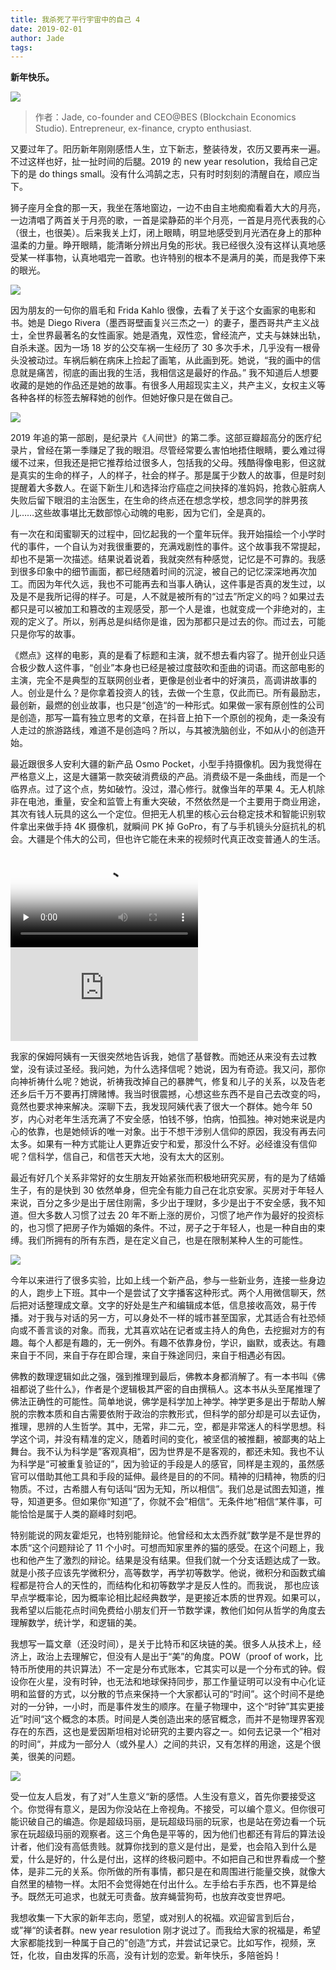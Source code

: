 ```yaml
---
title: 我杀死了平行宇宙中的自己 4
date: 2019-02-01
author: Jade
tags: 
---
```


**新年快乐。**

<!--more-->

![](https://cosmosrepair-1257028016.cos.ap-beijing.myqcloud.com/2019-06-26-640%20-56-.jpeg)

> 作者：Jade, co-founder and CEO@BES (Blockchain Economics Studio). Entrepreneur, ex-finance, crypto enthusiast.

又要过年了。阳历新年刚刚感悟人生，立下新志，整装待发，农历又要再来一遍。不过这样也好，扯一扯时间的后腿。2019 的 new year resolution，我给自己定下的是 do things small。没有什么鸿鹄之志，只有时时刻刻的清醒自在，顺应当下。

狮子座月全食的那一天，我坐在落地窗边，一边不由自主地痴痴看着大大的月亮，一边清唱了两首关于月亮的歌，一首是梁静茹的半个月亮，一首是月亮代表我的心（很土，也很美）。后来我关上灯，闭上眼睛，明显地感受到月光洒在身上的那种温柔的力量。睁开眼睛，能清晰分辨出月兔的形状。我已经很久没有这样认真地感受某一样事物，认真地唱完一首歌。也许特别的根本不是满月的美，而是我停下来的眼光。

![](https://cosmosrepair-1257028016.cos.ap-beijing.myqcloud.com/2019-06-26-640%20-57-.jpeg)

因为朋友的一句你的眉毛和 Frida Kahlo 很像，去看了关于这个女画家的电影和书。她是 Diego Rivera（墨西哥壁画复兴三杰之一）的妻子，墨西哥共产主义战士，全世界最著名的女性画家。她是酒鬼，双性恋，曾经流产，丈夫与妹妹出轨，自杀未遂。因为一场 18 岁的公交车祸一生经历了 30 多次手术，几乎没有一根骨头没被动过。车祸后躺在病床上捡起了画笔，从此画到死。她说，“我的画中的信息就是痛苦，彻底的画出我的生活，我相信这是最好的作品。” 我不知道后人想要收藏的是她的作品还是她的故事。有很多人用超现实主义，共产主义，女权主义等各种各样的标签去解释她的创作。但她好像只是在做自己。

![](https://cosmosrepair-1257028016.cos.ap-beijing.myqcloud.com/2019-06-26-640%20-58-.jpeg)

2019 年追的第一部剧，是纪录片《人间世》的第二季。这部豆瓣超高分的医疗纪录片，曾经在第一季赚足了我的眼泪。尽管经常要么害怕地捂住眼睛，要么难过得缓不过来，但我还是把它推荐给过很多人，包括我的父母。残酷得像电影，但这就是真实的生命的样子，人的样子，社会的样子。那是属于少数人的故事，但是时刻提醒着大多数人。在诞下新生儿和选择治疗癌症之间抉择的准妈妈，抢救心脏病人失败后留下眼泪的主治医生，在生命的终点还在想念学校，想念同学的胖男孩儿……这些故事堪比无数部惊心动魄的电影，因为它们，全是真的。


有一次在和闺蜜聊天的过程中，回忆起我的一个童年玩伴。我开始描绘一个小学时代的事件，一个自认为对我很重要的，充满戏剧性的事件。这个故事我不常提起，却也不是第一次描述。结果说着说着，我就突然有种感觉，记忆是不可靠的。我感到很多印象中的细节画面，都已经随着时间的沉淀，被自己的记忆深深地再次加工。而因为年代久远，我也不可能再去和当事人确认，这件事是否真的发生过，以及是不是我所记得的样子。可是，人不就是被所有的“过去”所定义的吗？如果过去都只是可以被加工和篡改的主观感受，那一个人是谁，也就变成一个非绝对的，主观的定义了。所以，别再总是纠结你是谁，因为那都只是过去的你。而过去，可能只是你写的故事。

《燃点》这样的电影，真的是看了标题和主演，就不想去看内容了。抛开创业只适合极少数人这件事，“创业”本身也已经是被过度鼓吹和歪曲的词语。而这部电影的主演，完全不是典型的互联网创业者，更像是创业者中的好演员，高调讲故事的人。创业是什么？是你拿着投资人的钱，去做一个生意，仅此而已。所有最励志，最创新，最燃的创业故事，也只是“创造“的一种形式。如果做一家有原创性的公司是创造，那写一篇有独立思考的文章，在抖音上拍下一个原创的视角，走一条没有人走过的旅游路线，难道不是创造吗？所以，与其被洗脑创业，不如从小的创造开始。

最近跟很多人安利大疆的新产品 Osmo Pocket，小型手持摄像机。因为我觉得在严格意义上，这是大疆第一款突破消费级的产品。消费级不是一条曲线，而是一个临界点。过了这个点，势如破竹。没过，潜心修行。就像当年的苹果 4。无人机除非在电池，重量，安全和监管上有重大突破，不然依然是一个主要用于商业用途，其次有钱人玩具的这么一个定位。但把无人机里的核心云台稳定技术和智能识别软件拿出来做手持 4K 摄像机，就瞬间 PK 掉 GoPro，有了与手机镜头分庭抗礼的机会。大疆是个伟大的公司，但也许它能在未来的视频时代真正改变普通人的生活。

<video id="video" controls="" preload="none" poster="http://img.blog.fandong.me/2017-08-26-Markdown-Advance-Video.jpg">
      <source id="mp4" src="http://img.blog.fandong.me/2017-08-26-Markdown-Advance-Video.mp4" type="video/mp4">
      </video>

<iframe frameborder="0" src="https://v.qq.com/txp/iframe/player.html?vid=w083440pufs" allowFullScreen="true"></iframe>

我家的保姆阿姨有一天很突然地告诉我，她信了基督教。而她还从来没有去过教堂，没有读过圣经。我问她，为什么选择信呢？她说，因为有奇迹。我又问，那你向神祈祷什么呢？她说，祈祷我改掉自己的暴脾气，修复和儿子的关系，以及告老还乡后千万不要再打牌赌博。我当时很震撼，心想这些东西不是自己去改变的吗，竟然也要求神来解决。深聊下去，我发现阿姨代表了很大一个群体。她今年 50 岁，内心对老年生活充满了不安全感，怕钱不够，怕病，怕孤独。神对她来说是内心的依靠，也是她倾诉的唯一对象。出于不想干涉别人信仰的原因，我没有再去问太多。如果有一种方式能让人更靠近安宁和爱，那没什么不好。必经谁没有信仰呢？信科学，信自己，和信苍天大地，没有太大的区别。

最近有好几个关系非常好的女生朋友开始紧张而积极地研究买房，有的是为了结婚生子，有的是快到 30 依然单身，但完全有能力自己在北京安家。买房对于年轻人来说，百分之多少是出于居住刚需，多少出于理财，多少是出于不安全感，我不知道。但大多数人习惯了过去 20 年不断上涨的房价，习惯了地产作为最好的投资标的，也习惯了把房子作为婚姻的条件。不过，房子之于年轻人，也是一种自由的束缚。我们所拥有的所有东西，是在定义自己，也是在限制某种人生的可能性。

![](https://cosmosrepair-1257028016.cos.ap-beijing.myqcloud.com/2019-06-26-640%20-59-.jpeg)

今年以来进行了很多实验，比如上线一个新产品，参与一些新业务，连接一些身边的人，跑步上下班。其中一个是尝试了文字播客这种形式。两个人用微信聊天，然后把对话整理成文章。文字的好处是生产和编辑成本低，信息接收高效，易于传播。对于我与对话的另一方，可以身处不一样的城市甚至国家，尤其适合有社恐倾向或不善言谈的对象。而我，尤其喜欢站在记者或主持人的角色，去挖掘对方的有趣。每个人都是有趣的，无一例外。有趣不依靠身份，学识，幽默，或表达。有趣来自于不同，来自于存在即合理，来自于殊途同归，来自于相遇必有因。

佛教的数理逻辑如此之强，强到推理到最后，佛教本身都消解了。有一本书叫《佛祖都说了些什么》，作者是个逻辑极其严密的自由撰稿人。这本书从头至尾推理了佛法正确性的可能性。简单地说，佛学是科学加上神学。神学更多是出于帮助人解脱的宗教本质和自古需要依附于政治的宗教形式，但科学的部分却是可以去证伪，推理，思辨的人生哲学。其中，无常，非二元，空，都是非常迷人的科学思想。科学这个词，并没有精准的定义，随着时间的变化，被坚信的被推翻，被鄙夷的站上舞台。我不认为科学是”客观真相“，因为世界是不是客观的，都还未知。我也不认为科学是“可被重复验证的”，因为验证的手段是人的感官，同样是主观的，虽然感官可以借助其他工具和手段的延伸。最终是目的的不同。精神的归精神，物质的归物质。不过，古希腊人有句话叫“因为无知，所以相信”。我们总是试图去知道，推导，知道更多。但如果你“知道”了，你就不会”相信“。无条件地”相信“某件事，可能恰恰是属于人类的巅峰时刻吧。

特别能说的网友霍炬兄，也特别能辩论。他曾经和太太西乔就”数学是不是世界的本质“这个问题辩论了 11 个小时。可想而知家里养的猫的感受。在这个问题上，我也和他产生了激烈的辩论。结果是没有结果。但我们就一个分支话题达成了一致。就是小孩子应该先学微积分，高等数学，再学初等数学。他说，微积分和函数式编程都是符合人的天性的，而结构化和初等数学才是反人性的。而我说， 那也应该早点学概率论，因为概率论相比起经典数学，是更接近本质的世界观。如果可以，我希望以后能花点时间免费给小朋友们开一节数学课，教他们如何从哲学的角度去理解数学，统计学，和逻辑的美。


我想写一篇文章（还没时间），是关于比特币和区块链的美。很多人从技术上，经济上，政治上去理解它，但没有人是出于“美”的角度。POW（proof of work，比特币所使用的共识算法）不一定是分布式账本，它其实可以是一个分布式的钟。假设你在火星，没有时钟，也无法和地球保持同步，那工作量证明可以没有中心化证明和监督的方式，以分散的节点来保持一个大家都认可的“时间”。这个时间不是绝对的一分钟，一小时，而是事件发生的顺序。在量子物理中，这个“时钟”其实更接近”时间“这个概念的本质。时间是人类创造出来的感官概念，而并不是物理界客观存在的东西，这也是爱因斯坦相对论研究的主要内容之一。如何去记录一个”相对的时间“，并成为一部分人（或外星人）之间的共识，又有怎样的用途，这是个很美，很美的问题。

![](https://cosmosrepair-1257028016.cos.ap-beijing.myqcloud.com/2019-06-26-640%20-60-.jpeg)

受一位友人启发，有了对”人生意义“新的感悟。人生没有意义，首先你要接受这个。你觉得有意义，是因为你没站在上帝视角。不接受，可以编个意义。但你很可能识破自己的编造。你是超级玛丽，是玩超级玛丽的玩家，也是站在旁边看一个玩家在玩超级玛丽的观察者。这三个角色是平等的，因为他们也都还有背后的算法设计者，他们没有高低贵贱。就算你找到的意义是付出，是爱，也会陷入到什么是爱，什么是好的，什么是付出，这样的终极问题中。不如把自己和世界看成一个整体，是非二元的关系。你所做的所有事情，都只是在和周围进行能量交换，就像大自然里的植物一样。太阳不会觉得她在付出什么。左手给右手东西，也不算是给予。既然无可追求，也就无可责备。放弃蝇营狗苟，也放弃改变世界吧。

我想收集一下大家的新年志向，愿望，或对别人的祝福。欢迎留言到后台，或”禅“的读者群。new year resulotion 刚才说过了。而我给大家的祝福是，希望大家都能找到一种属于自己的”创造“方式，并尝试记录它。比如写作，视频，烹饪，化妆，自由发挥的乐高，没有计划的恋爱。新年快乐，多陪爸妈！

